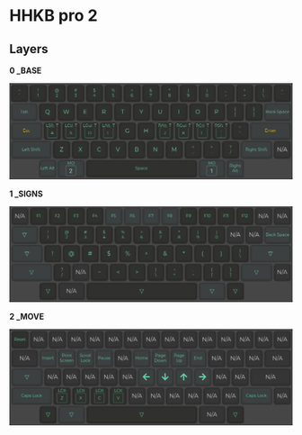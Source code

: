 # HHKB pro 2

## Layers

**0 _BASE**
<p align="center">
  <img src="https://raw.githubusercontent.com/Ureakim/qmk_keymaps/master/hhkb_pro2/assets/_base.png">
</p>

**1 _SIGNS**
<p align="center">
  <img src="https://raw.githubusercontent.com/Ureakim/qmk_keymaps/master/hhkb_pro2/assets/_signs.png">
</p>

**2 _MOVE**
<p align="center">
  <img src="https://raw.githubusercontent.com/Ureakim/qmk_keymaps/master/hhkb_pro2/assets/_move.png">
</p>
